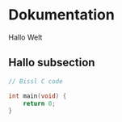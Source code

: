 # Dokumentation

Hallo Welt [](https://github.com/pschadauer-tgm/dockit)

## Hallo subsection

```C
// Bissl C code

int main(void) {
    return 0;
}
```
